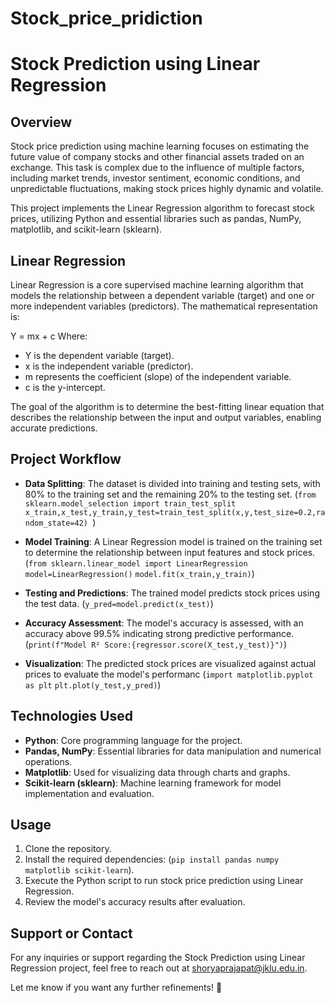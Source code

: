 # Stock_price_pridiction
# Stock Prediction using Linear Regression

## Overview
Stock price prediction using machine learning focuses on estimating the future value of company stocks and other financial assets traded on an exchange. This task is complex due to the influence of multiple factors, including market trends, investor sentiment, economic conditions, and unpredictable fluctuations, making stock prices highly dynamic and volatile.

This project implements the Linear Regression algorithm to forecast stock prices, utilizing Python and essential libraries such as pandas, NumPy, matplotlib, and scikit-learn (sklearn).

## Linear Regression
Linear Regression is a core supervised machine learning algorithm that models the relationship between a dependent variable (target) and one or more independent variables (predictors). The mathematical representation is:

Y = mx + c
Where:
- Y is the dependent variable (target).
- x is the independent variable (predictor).
- m represents the coefficient (slope) of the independent variable.
- c is the y-intercept.

The goal of the algorithm is to determine the best-fitting linear equation that describes the relationship between the input and output variables, enabling accurate predictions.

## Project Workflow
- **Data Splitting**: The dataset is divided into training and testing sets, with 80% to the training set and the remaining 20% to the testing set.
(`from sklearn.model_selection import train_test_split`
`x_train,x_test,y_train,y_test=train_test_split(x,y,test_size=0.2,random_state=42) `)
- **Model Training**: A Linear Regression model is trained on the training set to determine the relationship between input features and stock prices.
(`from sklearn.linear_model import LinearRegression`
`model=LinearRegression()`
`model.fit(x_train,y_train)`)
- **Testing and Predictions**: The trained model predicts stock prices using the test data.
(`y_pred=model.predict(x_test)`)
- **Accuracy Assessment**: The model's accuracy is assessed, with an accuracy above 99.5% indicating strong predictive performance.
(`print(f"Model R² Score:{regressor.score(X_test,y_test)}")`)

- **Visualization**: The predicted stock prices are visualized against actual prices to evaluate the model's performanc
(`import matplotlib.pyplot as plt`
`plt.plot(y_test,y_pred)`)


## Technologies Used
- **Python**: Core programming language for the project.
- **Pandas, NumPy**: Essential libraries for data manipulation and numerical operations.
- **Matplotlib**: Used for visualizing data through charts and graphs.
- **Scikit-learn (sklearn)**: Machine learning framework for model implementation and evaluation.

## Usage
1. Clone the repository.
2. Install the required dependencies: (`pip install pandas numpy matplotlib scikit-learn`).
3. Execute the Python script to run stock price prediction using Linear Regression.
4. Review the model's accuracy results after evaluation.

## Support or Contact
For any inquiries or support regarding the Stock Prediction using Linear Regression project, feel free to reach out at shoryaprajapat@jklu.edu.in.

Let me know if you want any further refinements! 🚀
